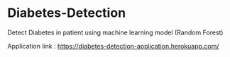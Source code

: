 # Diabetes-Detection
Detect Diabetes in patient using machine learning model (Random Forest)

Application link :  https://diabetes-detection-application.herokuapp.com/
